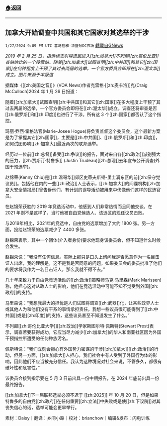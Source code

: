 ###  [:house:返回](README.md)
---


## 加拿大开始调查中共国和其它国家对其选举的干涉
`1/27/2024 9:09 PM UTC 喜马拉雅-华盛顿DC农场` [轉載自GNews](https://gnews.org/articles/2259058)

*2019 年 2 月 25 日，指示标志引导选民进入[[zh:加拿大]]不列颠[[zh:哥伦比亚]]省伯纳比的一个投票站。随着[[zh:加拿大]]试图查明[[zh:中共国]]和其它[[zh:国家]]在何种程度上干预了其过去两届的选举，一个官方委员会即将在[[zh:渥太华]]成立。图片来源于本报道*



据媒体《[[zh:美国之音]]》(VOA News)作者克雷格·[[zh:麦卡洛]]克(Craig McCulloch)2024 年 1 月 26 日报道：

随着[[zh:加拿大]]试图查明[[zh:中共国]]和其它[[zh:国家]]在多大程度上干预了其过去两届的选举，一个官方委员会即将在[[zh:渥太华]]成立。调查还将审查是否[[zh:俄罗斯]]和[[zh:印度]]也进行了干涉。所有这 3 个[[zh:国家]]都否认了这个指控。

玛丽·乔西·霍格法官(Marie-Josee Hogue)将负责监督这个委员会，这个最新方案是为了掌握其它[[zh:国家]]，主要是[[zh:中共国]]、[[zh:俄罗斯]]和[[zh:印度]]，如何试图影响[[zh:加拿大]]最近两次的联邦选举。

经历过一位前[[zh:总督]]备受[[zh:争议]]的报告，面对来自各[[zh:政治]]派别强大的压力，[[zh:贾斯汀·特鲁多]] (Justin Trudeau)[[zh:总理]]去年宣布公开调查(外国干预选举)。

赵锦荣(Kenny Chiu)是[[zh:温哥华]]郊区史蒂夫斯顿\-里士满东区的前[[zh:保守党议员]]。包括他在内的一些[[zh:政治]]人士表示，[[zh:加拿大]]的间谍机构[[zh:加拿大安全情报局]]曾告诉他们，有计划的误导活动被用来中伤像他们这样的民选官员。

在赵锦荣获胜的 2019 年竞选活动中，他感到人们非常热情而且同他交谈。在 2021 年则不是这样了，当时他被自由党候选人、该选区的现任议员击败。

与2019年相比，2021年的竞选中，自由党的选票增加了大约 1800 张。另一方面，投给赵锦荣的选票减少了 4400 多张。

赵锦荣表示，其中一个团体(介入者身份)要求他现身该委员会，但不知道什么时候会发生。

赵锦荣说：“我没有任何信息。实际上那只是口头上询问我是否愿意作为一名目击证人出席，我的理解是，这不是我是否同意的问题。如果委员会的委员批准了他们的要求将我作为一名目击证人，那么我就不得不去。”

几十年来致力于自由党竞选活动的[[zh:政治]]策略师马克·马里森(Mark Marissen)称，他担心这对从政人士的影响，他们在竞选活动中可能不知不觉受到外国[[zh:政府]]的支持。

马里森说：“我想我最大的担忧是人们试图将调查[[zh:武器]]化，让某些政界人士或其他人为和他们没有干系的事情承担责任，我想一些议员很可能得到了[[zh:中共国]]或是[[zh:印度]]的支持，这些议员甚至不知道发生了什么。”

不列颠[[zh:哥伦比亚大学]][[zh:政治]]学家斯图尔特·佩斯特(Stewart Prest)表示，调查若要获得成功，它应当尽力减少[[zh:加拿大]]的华人和南亚社区因为外国干预指控所遭受的任何种族污名。

佩斯特说：“我们立刻会担心有外国势力密谋的干涉[[zh:加拿大]][[zh:政治]]的行动，但另一方面，[[zh:加拿大]]人担心，我们社会中有人受到了外国行为体的影响，因此他们不应当被充分信任。我认为这种境况对社会来说，不管多久，都很有破坏性和危害性。”

该委员会接到指示要在 5 月 3 日前出具一份中期报告，在 2024 年底前出具一份最终报告。

[[zh:加拿大]]下一届联邦选举必须不迟于 [[zh:2025]] 年 10 月 20 日，但是如果特鲁多的自由党[[zh:政府]]在任何重要[[zh:立法]]中失败或是使[[zh:下议院]]对其丧失信心的话，选举可能会更早举行。



素材：Daisy｜翻译：乡间小路｜校对：brianchow｜编辑&发布：闪电训练
